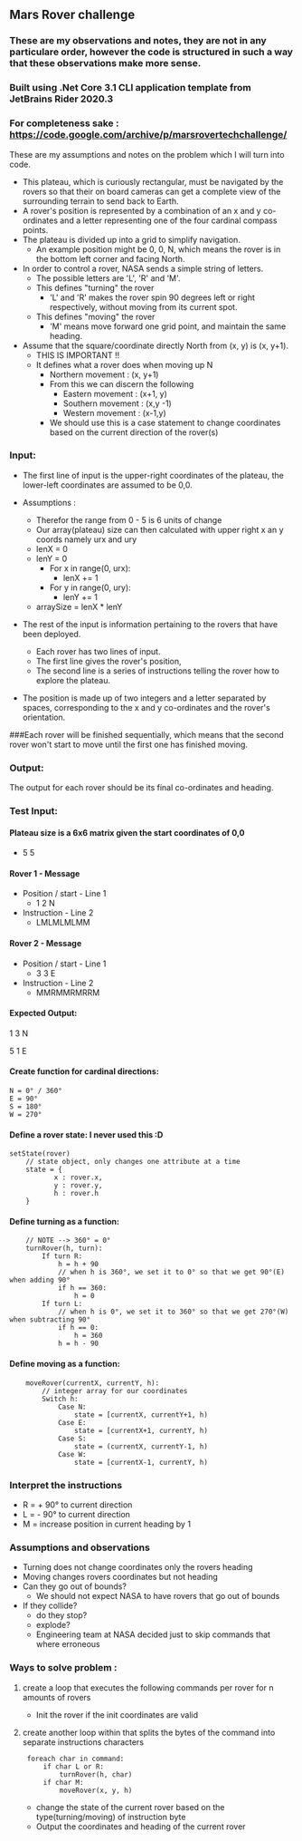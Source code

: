 ## Mars Rover challenge

### These are my observations and notes, they are not in any particulare order, however the code is structured in such a way that these observations make more sense.

### Built using .Net Core 3.1 CLI application template from JetBrains Rider 2020.3

### For completeness sake : https://code.google.com/archive/p/marsrovertechchallenge/

These are my assumptions and notes on the problem which I will turn into code.
- This plateau, which is curiously rectangular, must be navigated by the rovers so that their on board cameras can get a complete view of the surrounding terrain to send back to Earth.
- A rover's position is represented by a combination of an x and y co-ordinates and a letter representing one of the four cardinal compass points.
- The plateau is divided up into a grid to simplify navigation.
    - An example position might be 0, 0, N, which means the rover is in the bottom left corner and facing North.
- In order to control a rover, NASA sends a simple string of letters.
    - The possible letters are 'L', 'R' and 'M'.
    - This defines "turning" the rover
        - 'L' and 'R' makes the rover spin 90 degrees left or right respectively, without moving from its current spot.
    - This defines "moving" the rover
        - 'M' means move forward one grid point, and maintain the same heading.
- Assume that the square/coordinate directly North from (x, y) is (x, y+1).
    - THIS IS IMPORTANT !!
    - It defines what a rover does when moving up N
        - Northern movement : (x, y+1)
        - From this we can discern the following
            - Eastern movement : (x+1, y)
            - Southern movement : (x,y -1)
            - Western movement : (x-1,y)
        - We should use this is a case statement to change coordinates based on the current direction of the rover(s)

### Input:
- The first line of input is the upper-right coordinates of the plateau, the lower-left coordinates are assumed to be 0,0.
- Assumptions :
    - Therefor the range from 0 - 5 is 6 units of change
    - Our array(plateau) size can then calculated with upper right x an y coords namely urx and ury
    - lenX = 0
    - lenY = 0
        - For x in range(0, urx):
            - lenX += 1
        - For y in range(0, ury):
            - lenY += 1
    - arraySize = lenX * lenY

- The rest of the input is information pertaining to the rovers that have been deployed.
    - Each rover has two lines of input.
    - The first line gives the rover's position,
    - The second line is a series of instructions telling the rover how to explore the plateau.

- The position is made up of two integers and a letter separated by spaces, corresponding to the x and y co-ordinates and the rover's orientation.

###Each rover will be finished sequentially, which means that the second rover won't start to move until the first one has finished moving.

### Output:

The output for each rover should be its final co-ordinates and heading.

### Test Input:
#### Plateau size is a 6x6 matrix given the start coordinates of 0,0
- 5 5
  
#### Rover 1 - Message
- Position / start - Line 1
    - 1 2 N
- Instruction - Line 2
    - LMLMLMLMM
      
#### Rover 2 - Message
- Position / start - Line 1
    - 3 3 E
- Instruction - Line 2
    - MMRMMRMRRM

#### Expected Output:

1 3 N

5 1 E

#### Create function for cardinal directions: 

    N = 0° / 360°
    E = 90°
    S = 180°
    W = 270°

#### Define a rover state: I never used this :D

    setState(rover)
        // state object, only changes one attribute at a time
        state = {
               x : rover.x,
               y : rover.y,
               h : rover.h
        }

#### Define turning as a function:
        
        // NOTE --> 360° = 0° 
        turnRover(h, turn):
            If turn R:
                h = h + 90
                // when h is 360°, we set it to 0° so that we get 90°(E) when adding 90°
                if h == 360:
                    h = 0
            If turn L:
                // when h is 0°, we set it to 360° so that we get 270°(W) when subtracting 90°
                if h == 0:
                    h = 360
                h = h - 90
#### Define moving as a function: 
        
        moveRover(currentX, currentY, h):
            // integer array for our coordinates
            Switch h:
                Case N:
                    state = [currentX, currentY+1, h)
                Case E:
                    state = [currentX+1, currentY, h)
                Case S:
                    state = (currentX, currentY-1, h)
                Case W:
                    state = [currentX-1, currentY, h)

### Interpret the instructions
- R = + 90° to current direction
- L = - 90° to current direction
- M = increase position in current heading by 1
### Assumptions and observations
- Turning does not change coordinates only the rovers heading
- Moving changes rovers coordinates but not heading
- Can they go out of bounds?
    - We should not expect NASA to have rovers that go out of bounds
- If they collide?
    - do they stop?
    - explode?
    - Engineering team at NASA decided just to skip commands that where erroneous
### Ways to solve problem :
1. create a loop that executes the following commands per rover for n amounts of rovers
    - Init the rover if the init coordinates are valid

2. create another loop within that splits the bytes of the command into separate instructions characters
            
        foreach char in command:
            if char L or R:
                turnRover(h, char)
            if char M:
                moveRover(x, y, h)
    - change the state of the current rover based on the type(turning/moving) of instruction byte
    - Output the coordinates and heading of the current rover
